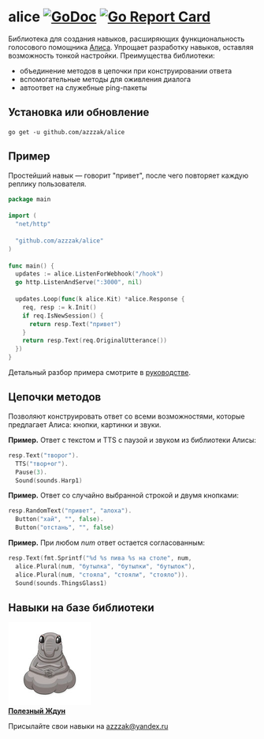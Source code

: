 # alice [![GoDoc](https://godoc.org/github.com/azzzak/alice?status.svg)](https://godoc.org/github.com/azzzak/alice) [![Go Report Card](https://goreportcard.com/badge/github.com/azzzak/alice)](https://goreportcard.com/report/github.com/azzzak/alice)

Библиотека для создания навыков, расширяющих функциональность голосового помощника [Алиса](https://alice.yandex.ru). Упрощает разработку навыков, оставляя возможность тонкой настройки. Преимущества библиотеки:

- объединение методов в цепочки при конструировании ответа
- вспомогательные методы для оживления диалога
- автоответ на служебные ping-пакеты

## Установка или обновление

`go get -u github.com/azzzak/alice`

## Пример

Простейший навык — говорит "привет", после чего повторяет каждую реплику пользователя.

```Go
package main

import (
  "net/http"

  "github.com/azzzak/alice"
)

func main() {
  updates := alice.ListenForWebhook("/hook")
  go http.ListenAndServe(":3000", nil)

  updates.Loop(func(k alice.Kit) *alice.Response {
    req, resp := k.Init()
    if req.IsNewSession() {
      return resp.Text("привет")
    }
    return resp.Text(req.OriginalUtterance())
  })
}
```

Детальный разбор примера смотрите в [руководстве](manual/README.md).

## Цепочки методов

Позволяют конструировать ответ со всеми возможностями, которые предлагает Алиса: кнопки, картинки и звуки.

**Пример.** Ответ с текстом и TTS с паузой и звуком из библиотеки Алисы:

```Go
resp.Text("творог").
  TTS("твор+ог").
  Pause(3).
  Sound(sounds.Harp1)
```

**Пример.** Ответ со случайно выбранной строкой и двумя кнопками:

```Go
resp.RandomText("привет", "алоха").
  Button("хай", "", false).
  Button("отстань", "", false)
```

**Пример.** При любом _num_ ответ остается согласованным:

```Go
resp.Text(fmt.Sprintf("%d %s пива %s на столе", num,
  alice.Plural(num, "бутылка", "бутылки", "бутылок"),
  alice.Plural(num, "стояла", "стояли", "стояло")).
  Sound(sounds.ThingsGlass1)
```

## Навыки на базе библиотеки

[![Полезный Ждун](images/zhdun.jpeg)](https://dialogs.yandex.ru/store/skills/16ff4b52-poleznyj-zhdu) \
[**Полезный Ждун**](https://dialogs.yandex.ru/store/skills/16ff4b52-poleznyj-zhdu)

Присылайте свои навыки на azzzak@yandex.ru
